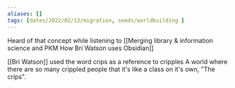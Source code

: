 ```yaml
---
aliases: []
tags: [dates/2022/02/13/migration, seeds/worldbuilding ]
---
```

 
Heard of that concept while listening to [[Merging library & information science and PKM How Bri Watson uses Obsidian]]

[[Bri Watson]] used the word crips as a reference to cripples
A world where there are so many crippled people that it's like a class on it's own, "The crips". 
